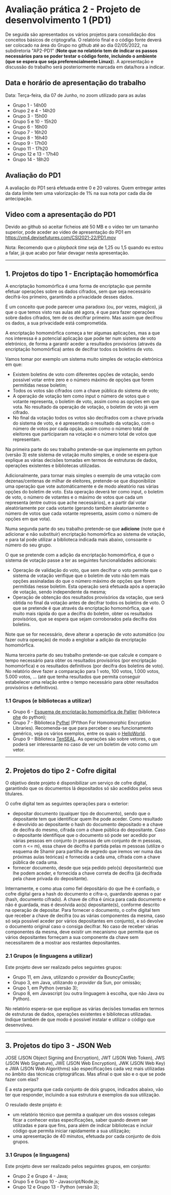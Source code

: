 # Avaliação prática 2 - Projeto de desenvolvimento 1 (PD1)


De seguida são apresentados os vários projetos para consolidação dos conceitos básicos de criptografia. O relatório final e o código fonte deverá ser colocado na área do Grupo no github até ao dia 02/05/2022, na subdiretoria "AP2-PD1" (**Note que no relatório tem de indicar os passos necessários para se poder testar o código fonte, incluindo o ambiente (que se espera que seja preferencialmente Linux)**).
A apresentação e discussão do trabalho será posteriormente marcada em data/hora a indicar.

## Data e horário de apresentação do trabalho

Data: Terça-feira, dia 07 de Junho, no zoom utilizado para as aulas

+ Grupo 1 - 14h00
+ Grupo 2 e 4 - 14h20
+ Grupo 3 - 15h00
+ Grupo 5 e 10 - 15h20
+ Grupo 6 - 16h00
+ Grupo 7 - 16h20
+ Grupo 8 - 16h40
+ Grupo 9 - 17h00
+ Grupo 11 - 17h20
+ Grupo 12 e 13 - 17h40
+ Grupo 14 - 18h20


## Avaliação do PD1

A avaliação do PD1 será efetuada entre 0 e 20 valores. Quem entregar antes da data limite tem uma valorização de 1% na sua nota por cada dia de antecipação.

## Video com a apresentação do PD1


Devido ao github só aceitar ficheios até 50 MB e o vídeo ter um tamanho superior, pode aceder ao video de apresentação do PD1 em <https://vm4.devisefutures.com/CSI2021-22/PD1.mov>

Nota: Recomendo que o _playback time_ seja de 1,25 ou 1,5 quando eu estou a falar, já que acabo por falar devagar nesta apresentação.

----

## 1. Projetos do tipo 1 - Encriptação homomórfica

A encriptação homomórfica é uma forma de encriptação que permite efetuar operações sobre os dados cifrados, sem que seja necessário decifrá-los primeiro, garantindo a privacidade desses dados. 

É um conceito que pode parecer uma paradoxo (ou, por vezes, mágico), já que o que temos visto nas aulas até agora, é que para fazer operações sobre dados cifrados, tem de os decifrar primeiro. Mas assim que decifrou os dados, a sua privacidade está comprometida.

A encriptação homomórfica começa a ter algumas aplicações, mas a que nos interessa é a potencial aplicação que pode ter num sistema de voto eletrónico, de forma a garantir aceder a resultados provisórios (através da encriptação homomórfica) antes de decifrar todos os boletins de voto.

Vamos tomar por exemplo um sistema muito simples de votação eletrónica em que:

+ Existem boletins de voto com diferentes opções de votação, sendo possível votar entre zero e o número máximo de opções que forem permitidas nesse boletim;
+ Todos os votos são cifrados com a chave pública do sistema de voto;
+ A operação de votação tem como input o número de votos que o votante representa, o boletim de voto, assim como as opções em que vota. No resultado da operação de votação, o boletim de voto já vem cifrado.
+ No final da votação todos os votos são decifrados com a chave privada do sistema de voto, e é apresentado o resultado da votação, com o número de votos por cada opção, assim como o número total de eleitores que participaram na votação e o número total de votos que representam.

Na primeira parte do seu trabalho pretende-se que implemente em python (versão 3) este sistema de votação muito simples, e onde se espera que explique as várias decisões tomadas em termos de estruturas de dados, operações existentes e bibliotecas utilizadas.

Adicionalmente, para tornar mais simples o exemplo de uma votação com dezenas/centenas de milhar de eleitores, pretende-se que disponibilize uma operação que vote automáticamente e de modo aleatório nas várias opções do boletim de voto. Esta operação deverá ter como input, o boletim de voto, o número de votantes e o máximo de votos que cada um representa (entre outros que ache necessários), e a partir daí votar aleatóriamente por cada votante (gerando também aleatoriamente o número de votos que cada votante representa, assim como o número de opções em que vota).

Numa segunda parte do seu trabalho pretende-se que **adicione** (note que é adicionar e não substituir) encriptação homomórfica ao sistema de votação, e para tal pode utilizar a biblioteca indicada mais abaixo, consoante o número do seu grupo.

O que se pretende com a adição da encriptação homomórfica, é que o sistema de votação passe a ter as seguintes funcionalidades adicionais:

+ Operação de validação do voto, que sem decifrar o voto permite que o sistema de votação verifique que o boletim de voto não tem mais opções assinaladas do que o número máximo de opções que forem permitidas nesse boletim. Esta operação será efetuada após a operação de votação, sendo independente da mesma;
+ Operação de obtenção dos resultados provisórios da votação, que será obtida no final da votação antes de decifrar todos os boletins de voto. O que se pretende é que através da encriptação homomórfica, que é muito mais rápida do que a decifra do boletim, obter os resultados provisórios, que se espera que sejam corroborados pela decifra dos boletins.

Note que se for necessário, deve alterar a operação de voto automático (ou fazer outra operação) de modo a englobar a adição da encriptação homomórfica.

Numa terceira parte do seu trabalho pretende-se que calcule e compare o tempo necessário para obter os resultados provisórios (por encriptação homomórfica) e os resultados definitivos (por decifra dos boletins de voto). No relatório deve fazer a comparação para 1 voto, 100 votos, 1.000 votos, 5.000 votos, ... (até que tenha resultados que permita conseguir estabelecer uma relação entre o tempo necessário para obter resultados provisórios e definitivos).

### 1.1 Grupos (e bibliotecas a utilizar)

+ Grupo 6 - [Esquema de encriptação homomórfica de Pallier](https://en.wikipedia.org/wiki/Paillier_cryptosystem) (biblioteca [phe](https://coderzcolumn.com/tutorials/python/paillier-homomorphic-encryption-phe) do python);
+ Grupo 7 - Biblioteca [Pyfhel](https://github.com/ibarrond/Pyfhel) (PYthon For Homomorphic Encryption Libraries). Recomenda-se que para perceber o seu funcionamento genérico, veja os vários exemplos, entre os quais o [HelloWorld](https://github.com/ibarrond/Pyfhel/blob/master/examples/Demo_HelloWorld.py).
+ Grupo 9 - Biblioteca [TenSEAL](https://github.com/OpenMined/TenSEAL). As operações são sobre vetores, o que poderá ser interessante no caso de ver um boletim de voto como um vetor.

-----

## 2. Projetos do tipo 2 - Cofre digital

O objetivo deste projeto é disponibilizar um serviço de cofre digital, garantindo que os documentos lá depositados só são acedidos pelos seus titulares.

O cofre digital tem as seguintes operações para o exterior:

+ depositar documento (qualquer tipo de documento), sendo que o depositante tem que identificar quem lhe pode aceder. Como resultado é devolvido ao depositante o hash do documento depositado e a chave de decifra do mesmo, cifrada com a chave pública do depositante. Caso o depositante identifique que o documento só pode ser acedido por várias pessoas em conjunto (n pessoas de um conjunto de m pessoas, com n <= m), essa chave de decifra é partida pelas m pessoas (utilize o esquema de Shamir para partilha de segredo que iremos ver numa das próximas aulas teóricas) e fornecida a cada uma, cifrada com a chave pública de cada uma.
+ fornecer documento, desde que seja pedido pelo(s) depositante(s) que lhe podem aceder, e fornecida a chave correta de decifra (já decifrada pela chave privada do depositante).

Internamente, e como atua como fiel depositário do que lhe é confiado, o cofre digital gera a hash do documento e cifra-o, guardando apenas o par (hash, documento cifrado). A chave de cifra é única para cada documento e não é guardada, mas é devolvida ao(s) depositante(s), conforme descrito na operação de depositar.
Para fornecer o documento, o cofre digital tem que receber a chave de decifra (ou as várias componentes da mesma, caso só seja possível aceder por vários depositantes em conjunto), e só devolve o documento original caso o consiga decifrar. No caso de receber várias componentes da mesma, deve existir um mecanismo que permita que os vários depositantes forneçam a sua componente da chave sem necessitarem de a mostrar aos restantes depositantes.

### 2.1 Grupos (e linguagens a utilizar)

Este projeto deve ser realizado pelos seguintes grupos:

+ Grupo 11, em Java, utilizando o _provider_ da BouncyCastle;
+ Grupo 3, em Java, utilizando o _provider_ da Sun, por omissão;
+ Grupo 1, em Python (versão 3);
+ Grupo 8, em Javascript (ou outra linguagem à escolha, que não Java ou Python).

No relatório espera-se que explique as várias decisões tomadas em termos de estruturas de dados, operações existentes e bibliotecas utilizadas. Indique também de que modo é possível instalar e utilizar o código que desenvolveu.



-----

## 3. Projetos do tipo 3 - JSON Web

JOSE (JSON Object Signing and Encryption), JWT (JSON Web Token), JWS (JSON Web Signature), JWE (JSON Web Encryption), JWK (JSON Web Key) e JWA (JSON Web Algorithms) são especificações cada vez mais utilizadas no âmbito das técnicas criptográficas. Mas afinal o que são e o que se pode fazer com elas?

É a esta pergunta que cada conjunto de dois grupos, indicados abaixo, vão ter que responder, incluindo a sua estrutura e exemplos da sua utilização. 

O resulado deste projeto é:

+ um relatório técnico que permita a qualquer um dos vossos colegas ficar a conhecer estas especificações, saber quando devem ser utilizadas e para que fins, para além de indicar bibliotecas e incluir código que permita iniciar rapidamente a sua utilização;
+ uma apresentação de 40 minutos, efetuada por cada conjunto de dois grupos.

### 3.1 Grupos (e linguagens)

Este projeto deve ser realizado pelos seguintes grupos, em conjunto:

+ Grupo 2 e Grupo 4 - Java;
+ Grupo 5 e Grupo 10 - Javascript/Node.js;
+ Grupo 12 e Grupo 13 - Python (versão 3);
 
